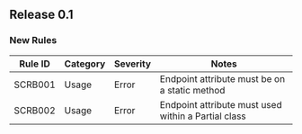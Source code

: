 ﻿## Release 0.1

### New Rules

Rule ID | Category | Severity | Notes
--------|----------|----------|--------------------
SCRB001 | Usage    | Error    | Endpoint attribute must be on a static method
SCRB002 | Usage    | Error    | Endpoint attribute must used within a Partial class
